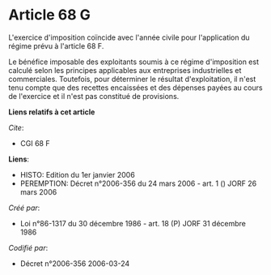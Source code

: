 # Article 68 G

L'exercice d'imposition coïncide avec l'année civile pour l'application du régime prévu à l'article 68 F.

Le bénéfice imposable des exploitants soumis à ce régime d'imposition est calculé selon les principes applicables aux
entreprises industrielles et commerciales. Toutefois, pour déterminer le résultat d'exploitation, il n'est tenu compte que
des recettes encaissées et des dépenses payées au cours de l'exercice et il n'est pas constitué de provisions.

**Liens relatifs à cet article**

_Cite_:

  - CGI 68 F

**Liens**:

  - HISTO: Edition du 1er janvier 2006
  - PEREMPTION: Décret n°2006-356 du 24 mars 2006 - art. 1 () JORF 26 mars 2006

_Créé par_:

  - Loi n°86-1317 du 30 décembre 1986 - art. 18 (P) JORF 31 décembre 1986

_Codifié par_:

  - Décret n°2006-356 2006-03-24
